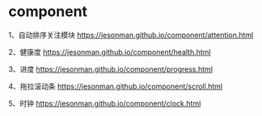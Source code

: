 # component

1、自动排序关注模块 https://jesonman.github.io/component/attention.html

2、健康度 https://jesonman.github.io/component/health.html

3、进度 https://jesonman.github.io/component/progress.html

4、拖拉滚动条 https://jesonman.github.io/component/scroll.html

5、时钟 https://jesonman.github.io/component/clock.html

